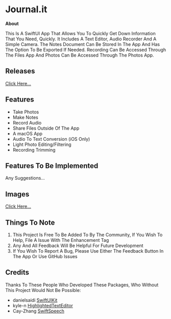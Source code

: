# Journal.it
**About**

This Is A SwiftUI App That Allows You To Quickly Get Down Information That You Need, Quickly. It Includes A Text Editor, Audio Recorder And A Simple Camera. The Notes Document Can Be Stored In The App And Has The Option To Be Exported If Needed. Recording Can Be Accessed Through The Files App And Photos Can Be Accessed Through The Photos App.

## **Releases**

[Click Here...](https://github.com/markydoodled/Journal.it/releases)

## **Features**

 - Take Photos
 - Make Notes
 - Record Audio
 - Share Files Outside Of The App
 - A macOS App
 - Audio To Text Conversion (iOS Only)
 - Light Photo Editing/Filtering
 - Recording Trimming

## **Features To Be Implemented**

Any Suggestions...
 
 ## **Images**
 
 [Click Here...](https://github.com/markydoodled/Journal.it/tree/main/Images)

## **Things To Note**

 1. This Project Is Free To Be Added To By The Community, If You Wish To Help, File A Issue With The Enhancement Tag
 2. Any And All Feedback Will Be Helpful For Future Development
 3. If You Wish To Report A Bug, Please Use Either The Feedback Button In The App Or Use GitHub Issues

 ## **Credits**
 
 Thanks To These People Who Developed These Packages, Who Without This Project Would Not Be Possible:
 
 - danielsaidi [SwiftUIKit](https://github.com/danielsaidi/SwiftUIKit)
 - kyle-n [HighlightedTextEditor](https://github.com/kyle-n/HighlightedTextEditor)
 - Cay-Zhang [SwiftSpeech](https://github.com/Cay-Zhang/SwiftSpeech)
